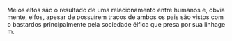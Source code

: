Meios elfos são o resultado de uma relacionamento entre humanos e, obviamente, elfos, apesar de possuírem traços de ambos os pais são vistos como bastardos principalmente pela sociedade élfica que presa por sua linhagem.